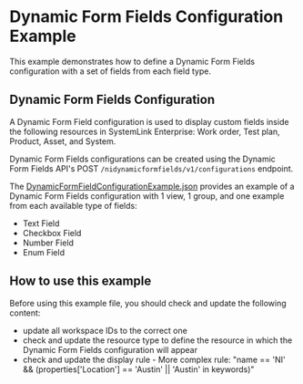 # Dynamic Form Fields Configuration Example

This example demonstrates how to define a Dynamic Form Fields configuration 
with a set of fields from each field type.

## Dynamic Form Fields Configuration

A Dynamic Form Field configuration is used to display custom fields inside 
the following resources in SystemLink Enterprise: Work order, Test plan, 
Product, Asset, and System. 

Dynamic Form Fields configurations can be created using the Dynamic Form 
Fields API's POST `/nidynamicformfields/v1/configurations` endpoint. 

The [DynamicFormFieldConfigurationExample.json](DynamicFormFieldConfigurationExample.json) 
provides an example of a Dynamic Form Fields configuration with 1 view,
1 group, and one example from each available type of fields:

  - Text Field
  - Checkbox Field
  - Number Field
  - Enum Field

## How to use this example

Before using this example file, you should check and update the following content:

  - update all workspace IDs to the correct one
  - check and update the resource type to define the resource in which the
    Dynamic Form Fields configuration will appear
  - check and update the display rule - More complex rule: "name == 'NI' &&
     (properties['Location'] == 'Austin' || 'Austin' in keywords)"
